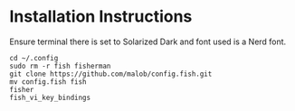 # Installation Instructions
Ensure terminal there is set to Solarized Dark and font used is a Nerd font.

```
cd ~/.config
sudo rm -r fish fisherman
git clone https://github.com/malob/config.fish.git
mv config.fish fish
fisher
fish_vi_key_bindings
```
